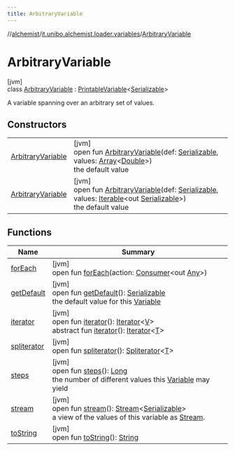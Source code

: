 ```yaml
---
title: ArbitraryVariable
---
```

//[alchemist](../../../index.html)/[it.unibo.alchemist.loader.variables](../index.html)/[ArbitraryVariable](index.html)



# ArbitraryVariable



[jvm]\
class [ArbitraryVariable](index.html) : [PrintableVariable](../-printable-variable/index.html)<[Serializable](https://docs.oracle.com/javase/8/docs/api/java/io/Serializable.html)> 

A variable spanning over an arbitrary set of values.



## Constructors


| | |
|---|---|
| [ArbitraryVariable](-arbitrary-variable.html) | [jvm]<br>open fun [ArbitraryVariable](-arbitrary-variable.html)(def: [Serializable](https://docs.oracle.com/javase/8/docs/api/java/io/Serializable.html), values: [Array](https://kotlinlang.org/api/latest/jvm/stdlib/kotlin/-array/index.html)<[Double](https://kotlinlang.org/api/latest/jvm/stdlib/kotlin/-double/index.html)>)<br>the default value |
| [ArbitraryVariable](-arbitrary-variable.html) | [jvm]<br>open fun [ArbitraryVariable](-arbitrary-variable.html)(def: [Serializable](https://docs.oracle.com/javase/8/docs/api/java/io/Serializable.html), values: [Iterable](https://docs.oracle.com/javase/8/docs/api/java/lang/Iterable.html)<out [Serializable](https://docs.oracle.com/javase/8/docs/api/java/io/Serializable.html)>)<br>the default value |


## Functions


| Name | Summary |
|---|---|
| [forEach](../../it.unibo.alchemist.expressions.implementations/-list-tree-node/index.html#-655675525%2FFunctions%2F-134779887) | [jvm]<br>open fun [forEach](../../it.unibo.alchemist.expressions.implementations/-list-tree-node/index.html#-655675525%2FFunctions%2F-134779887)(action: [Consumer](https://docs.oracle.com/javase/8/docs/api/java/util/function/Consumer.html)<out [Any](https://kotlinlang.org/api/latest/jvm/stdlib/kotlin/-any/index.html)>) |
| [getDefault](get-default.html) | [jvm]<br>open fun [getDefault](get-default.html)(): [Serializable](https://docs.oracle.com/javase/8/docs/api/java/io/Serializable.html)<br>the default value for this [Variable](../-variable/index.html) |
| [iterator](../-variable/iterator.html) | [jvm]<br>open fun [iterator](../-variable/iterator.html)(): [Iterator](https://docs.oracle.com/javase/8/docs/api/java/util/Iterator.html)<[V](../-printable-variable/index.html)><br>abstract fun [iterator](index.html#-1606146105%2FFunctions%2F-134779887)(): [Iterator](https://docs.oracle.com/javase/8/docs/api/java/util/Iterator.html)<[T](../../it.unibo.alchemist.loader.deployments/-deployment/get-associated-linking-rule.html)> |
| [spliterator](../../it.unibo.alchemist.expressions.implementations/-list-tree-node/index.html#-677603448%2FFunctions%2F-134779887) | [jvm]<br>open fun [spliterator](../../it.unibo.alchemist.expressions.implementations/-list-tree-node/index.html#-677603448%2FFunctions%2F-134779887)(): [Spliterator](https://docs.oracle.com/javase/8/docs/api/java/util/Spliterator.html)<[T](../../it.unibo.alchemist.loader.deployments/-deployment/get-associated-linking-rule.html)> |
| [steps](../-variable/steps.html) | [jvm]<br>open fun [steps](../-variable/steps.html)(): [Long](https://kotlinlang.org/api/latest/jvm/stdlib/kotlin/-long/index.html)<br>the number of different values this [Variable](../-variable/index.html) may yield |
| [stream](stream.html) | [jvm]<br>open fun [stream](stream.html)(): [Stream](https://docs.oracle.com/javase/8/docs/api/java/util/stream/Stream.html)<[Serializable](https://docs.oracle.com/javase/8/docs/api/java/io/Serializable.html)><br>a view of the values of this variable as [Stream](https://docs.oracle.com/javase/8/docs/api/java/util/stream/Stream.html). |
| [toString](../-printable-variable/to-string.html) | [jvm]<br>open fun [toString](../-printable-variable/to-string.html)(): [String](https://docs.oracle.com/javase/8/docs/api/java/lang/String.html) |

